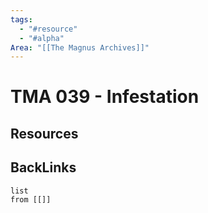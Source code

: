 ```yaml
---
tags:
  - "#resource"
  - "#alpha"
Area: "[[The Magnus Archives]]"
---
```


# TMA 039 - Infestation


## Resources


## BackLinks

```dataview
list
from [[]]
```

